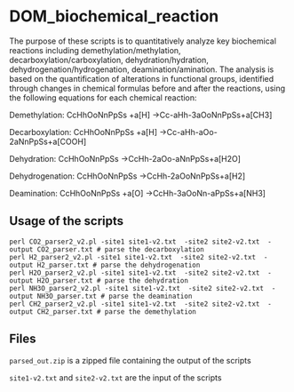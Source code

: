 # DOM_biochemical_reaction

The purpose of these scripts is to quantitatively analyze key biochemical reactions including demethylation/methylation, decarboxylation/carboxylation, dehydration/hydration, dehydrogenation/hydrogenation, deamination/amination. The analysis is based on the quantification of alterations in functional groups, identified through changes in chemical formulas before and after the reactions, using the following equations for each chemical reaction:

Demethylation: CcHhOoNnPpSs +a[H] →Cc-aHh-3aOoNnPpSs+a[CH3]

Decarboxylation: CcHhOoNnPpSs +a[H] →Cc-aHh-aOo-2aNnPpSs+a[COOH]

Dehydration: CcHhOoNnPpSs →CcHh-2aOo-aNnPpSs+a[H2O]

Dehydrogenation: CcHhOoNnPpSs →CcHh-2aOoNnPpSs+a[H2]

Deamination: CcHhOoNnPpSs +a[O] →CcHh-3aOoNn-aPpSs+a[NH3]

## Usage of the scripts

```
perl CO2_parser2_v2.pl -site1 site1-v2.txt  -site2 site2-v2.txt  -output CO2_parser.txt # parse the decarboxylation
perl H2_parser2_v2.pl -site1 site1-v2.txt  -site2 site2-v2.txt  -output H2_parser.txt # parse the dehydrogenation
perl H2O_parser2_v2.pl -site1 site1-v2.txt  -site2 site2-v2.txt  -output H2O_parser.txt # parse the dehydration
perl NH3O_parser2_v2.pl -site1 site1-v2.txt  -site2 site2-v2.txt  -output NH3O_parser.txt # parse the deamination
perl CH2_parser2_v2.pl -site1 site1-v2.txt  -site2 site2-v2.txt  -output CH2_parser.txt # parse the demethylation
```

## Files
```parsed_out.zip``` is a zipped file containing the output of the scripts

```site1-v2.txt``` and ```site2-v2.txt``` are the input of the scripts
